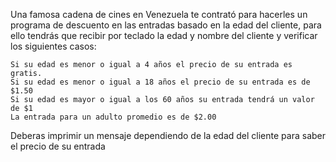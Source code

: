 Una famosa cadena de cines en Venezuela te contrató para hacerles un programa de descuento en las entradas basado en la edad del cliente, para ello tendrás que recibir por teclado la edad y nombre del cliente y verificar los siguientes casos:

    Si su edad es menor o igual a 4 años el precio de su entrada es gratis.
    Si su edad es menor o igual a 18 años el precio de su entrada es de $1.50
    Si su edad es mayor o igual a los 60 años su entrada tendrá un valor de $1
    La entrada para un adulto promedio es de $2.00

Deberas imprimir un mensaje dependiendo de la edad del cliente para saber el precio de su entrada
